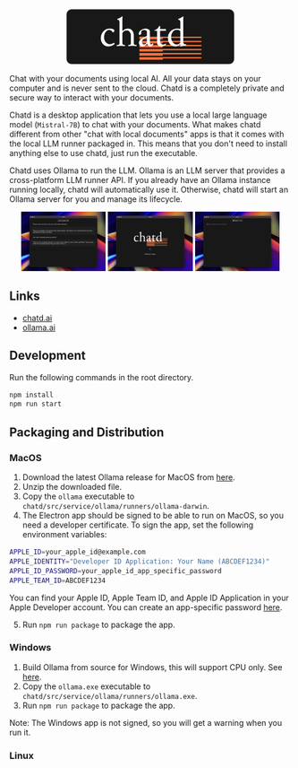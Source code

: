 <div align="center">
    <img src="./screenshots/logo.png" width="300">
</div>

Chat with your documents using local AI. All your data stays on your computer and is never sent to the cloud. Chatd is a completely private and secure way to interact with your documents.

Chatd is a desktop application that lets you use a local large language model (`Mistral-7B`) to chat with your documents. What makes chatd different from other "chat with local documents" apps is that it comes with the local LLM runner packaged in. This means that you don't need to install anything else to use chatd, just run the executable.

Chatd uses Ollama to run the LLM. Ollama is an LLM server that provides a cross-platform LLM runner API. If you already have an Ollama instance running locally, chatd will automatically use it. Otherwise, chatd will start an Ollama server for you and manage its lifecycle.

<div align="center">
    <img src="./screenshots/chat_screen.png" width="30%"></img>
    <img src="./screenshots/welcome_screen.png" width="30%"></img>
    <img src="./screenshots/home_screen.png" width="30%"></img>
</div>

## Links

- [chatd.ai](https://chatd.ai)
- [ollama.ai](https://ollama.ai)

## Development

Run the following commands in the root directory.

```bash
npm install
npm run start
```

## Packaging and Distribution

### MacOS

1. Download the latest Ollama release for MacOS from [here](https://github.com/jmorganca/ollama/releases).
2. Unzip the downloaded file.
3. Copy the `ollama` executable to `chatd/src/service/ollama/runners/ollama-darwin`.
4. The Electron app should be signed to be able to run on MacOS, so you need a developer certificate. To sign the app, set the following environment variables:

```bash
APPLE_ID=your_apple_id@example.com
APPLE_IDENTITY="Developer ID Application: Your Name (ABCDEF1234)"
APPLE_ID_PASSWORD=your_apple_id_app_specific_password
APPLE_TEAM_ID=ABCDEF1234
```

You can find your Apple ID, Apple Team ID, and Apple ID Application in your Apple Developer account. You can create an app-specific password [here](https://appleid.apple.com/account/manage).

5. Run `npm run package` to package the app.

### Windows

1. Build Ollama from source for Windows, this will support CPU only. See [here](https://github.com/jmorganca/ollama).
2. Copy the `ollama.exe` executable to `chatd/src/service/ollama/runners/ollama.exe`.
3. Run `npm run package` to package the app.

Note: The Windows app is not signed, so you will get a warning when you run it.

### Linux
